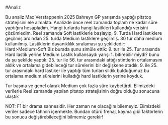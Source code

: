

#Analiz

Bu analiz Max Verstappenin 2025 Bahreyn GP yarışında yaptığı pitstop stratejisini ele almakta.
Analizde önce reel zamanda toplam ne kadar süre yaptığını hesapladım.
Hangi turlarda hangi lasitkleri kullandığı verisini çözümledim.
Reel zamanda Soft lastiklerle başlayıp, 9. Turda Hard lastiklere geçilmiş ardından 25. turda Medium lastiklere geçilmiş. 30 tur daha medium kullanılmış.
Lastiklerin dayanıklılık sıralaması şu şekildedir: Hard>Medium>Soft
Biz burada şunu simüle ettik: 
  9. tur ile 25. Tur arasında Hard lastik yerine Medium Lastik kullansaydı yarışı 1. bitirebilir miydi?
bunu da şu şekilde yaptık:
  25. tur ile 56. tur arasındaki attığı stintlerin ortalamasını aldık ve ortalama gidebileceği tur sürelerini bir değişkene atadık.
  9. ile 25. tur arasındaki hard lastiker ile yaptığı tüm turları sildik
  bulduğumuz bu ortalama medium sürelerini kulladığı hard lastiklerin yerine koyduk.

Tur başına ve genel olarak Medium çok fazla süre kaybettirdi.
Elimizdeki verilerle Reel zamanda yapılan pitstop stratejisinin doğru olduğu sonucuna ulaştık

NOT: F1 bir drama sahnesidir. Her zaman ne olacağını bilemeyiz. Elimizdeki veriler sadece tahmin içermekte. Bundan ötürü frenaj, kayma gibi faktörlerin bu sonucu değiştirebileceğini bilmemiz gerekir!
